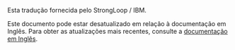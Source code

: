 <p>Esta tradução fornecida pelo StrongLoop / IBM.</p>

Este documento pode estar desatualizado em relação à documentação em Inglês. Para obter as atualizações mais recentes, consulte a <a href="/">documentação em Inglês</a>.
